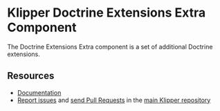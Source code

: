 Klipper Doctrine Extensions Extra Component
===========================================

The Doctrine Extensions Extra component is a set of additional Doctrine extensions.

Resources
---------

- [Documentation](https://doc.klipper.dev/components/doctrine-extensions-extra)
- [Report issues](https://github.com/klipperdev/klipper/issues)
  and [send Pull Requests](https://github.com/klipperdev/klipper/pulls)
  in the [main Klipper repository](https://github.com/klipperdev/klipper)
